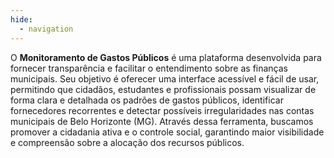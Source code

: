 ```yaml
---
hide:
  - navigation
---
```


O **Monitoramento de Gastos Públicos** é uma plataforma desenvolvida para fornecer transparência e facilitar o entendimento sobre as finanças municipais. Seu objetivo é oferecer uma interface acessível e fácil de usar, permitindo que cidadãos, estudantes e profissionais possam visualizar de forma clara e detalhada os padrões de gastos públicos, identificar fornecedores recorrentes e detectar possíveis irregularidades nas contas municipais de Belo Horizonte (MG). 
Através dessa ferramenta, buscamos promover a cidadania ativa e o controle social, garantindo maior visibilidade e compreensão sobre a alocação dos recursos públicos.
